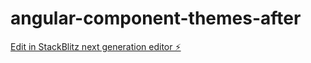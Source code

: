 # angular-component-themes-after

[Edit in StackBlitz next generation editor ⚡️](https://stackblitz.com/~/github.com/brianmtreese/angular-component-themes-after)
